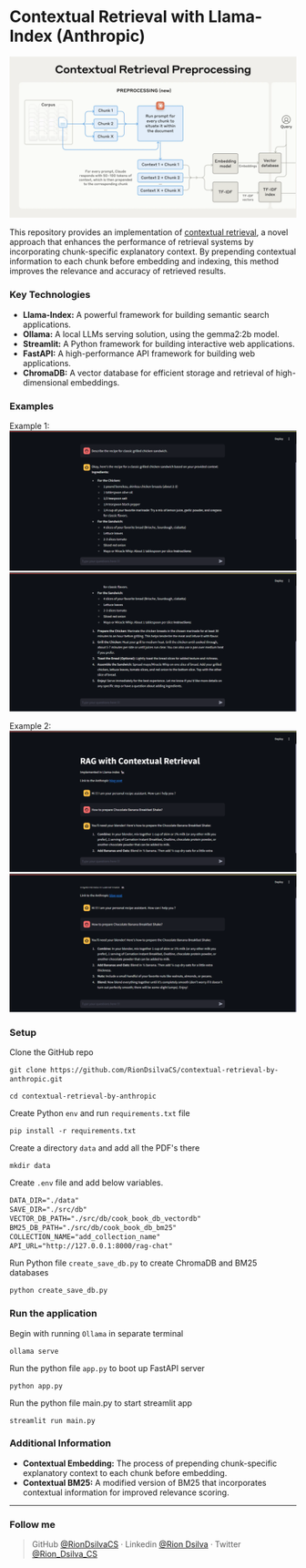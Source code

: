 # Contextual Retrieval with Llama-Index (Anthropic)
![banner_img](./img/dataflow.png)

This repository provides an implementation of [contextual retrieval](https://www.anthropic.com/news/contextual-retrieval), a novel approach that enhances the performance of retrieval systems by incorporating chunk-specific explanatory context. By prepending contextual information to each chunk before embedding and indexing, this method improves the relevance and accuracy of retrieved results.

### Key Technologies

- **Llama-Index:** A powerful framework for building semantic search applications.
- **Ollama:** A local LLMs serving solution, using the gemma2:2b model.
- **Streamlit:** A Python framework for building interactive web applications.
- **FastAPI:** A high-performance API framework for building web applications.
- **ChromaDB:** A vector database for efficient storage and retrieval of high-dimensional embeddings.

### Examples

Example 1:
![prompt_1_f](./img/prompt_1_f.png)
![prompt_1_b](./img/prompt_1_s.png)

Example 2:
![prompt_3_f](./img/prompt_2_f.png)
![prompt_3_b](./img/prompt_2_s.png)

### Setup

Clone the GitHub repo
```shell
git clone https://github.com/RionDsilvaCS/contextual-retrieval-by-anthropic.git
```
```shell
cd contextual-retrieval-by-anthropic
```

Create Python `env` and run `requirements.txt` file
```shell 
pip install -r requirements.txt
```

Create a directory `data` and add all the PDF's there
```shell
mkdir data
```

Create `.env` file and add below variables. 
```shell
DATA_DIR="./data"
SAVE_DIR="./src/db"
VECTOR_DB_PATH="./src/db/cook_book_db_vectordb"
BM25_DB_PATH="./src/db/cook_book_db_bm25"
COLLECTION_NAME="add_collection_name"
API_URL="http://127.0.0.1:8000/rag-chat"
```

Run Python file `create_save_db.py` to create ChromaDB and BM25 databases 
```shell
python create_save_db.py
```

### Run the application 

Begin with running `Ollama` in separate terminal 
```shell
ollama serve
```

Run the python file `app.py` to boot up FastAPI server
```shell
python app.py
```

Run the python file main.py to start streamlit app
```shell
streamlit run main.py
```

### Additional Information

- **Contextual Embedding:** The process of prepending chunk-specific explanatory context to each chunk before embedding.
- **Contextual BM25:** A modified version of BM25 that incorporates contextual information for improved relevance scoring.

----
### Follow me

>GitHub [@RionDsilvaCS](https://github.com/RionDsilvaCS)  ·  Linkedin [@Rion Dsilva](https://www.linkedin.com/in/rion-dsilva-043464229/)   ·  Twitter [@Rion_Dsilva_CS](https://twitter.com/rion_dsilva_cs)
